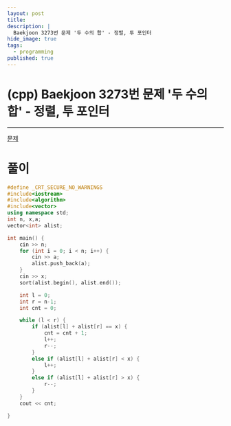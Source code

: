 ```yaml
---
layout: post
title: 
description: |
  Baekjoon 3273번 문제 '두 수의 합' - 정렬, 투 포인터
hide_image: true
tags:
  - programming
published: true
---
```


# (cpp) Baekjoon 3273번 문제 '두 수의 합' - 정렬, 투 포인터
* * *
[문제](https://www.acmicpc.net/problem/3273)
# 풀이
```cpp
#define _CRT_SECURE_NO_WARNINGS
#include<iostream>
#include<algorithm>
#include<vector>
using namespace std;
int n, x,a;
vector<int> alist;

int main() {
	cin >> n;
	for (int i = 0; i < n; i++) {
		cin >> a;
		alist.push_back(a);
	}
	cin >> x;
	sort(alist.begin(), alist.end());

	int l = 0;
	int r = n-1;
	int cnt = 0;

	while (l < r) {
		if (alist[l] + alist[r] == x) {
			cnt = cnt + 1;
			l++;
			r--;
		}
		else if (alist[l] + alist[r] < x) {
			l++;
		}
		else if (alist[l] + alist[r] > x) {
			r--;
		}
	}
	cout << cnt;

}

```

